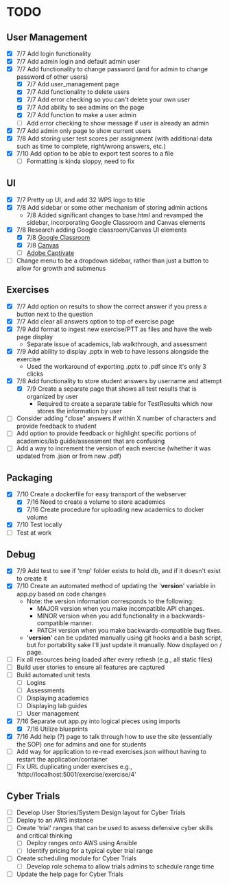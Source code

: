 # TODO
## User Management
- [x] 7/7 Add login functionality
- [x] 7/7 Add admin login and default admin user
- [x] 7/7 Add functionality to change password (and for admin to change password of other users)
  - [x] 7/7 Add user_management page
  - [x] 7/7 Add functionality to delete users
  - [x] 7/7 Add error checking so you can't delete your own user
  - [x] 7/7 Add ability to see admins on the page
  - [x] 7/7 Add function to make a user admin
  - [ ] Add error checking to show message if user is already an admin
- [x] 7/7 Add admin only page to show current users
- [x] 7/8 Add storing user test scores per assignment (with additional data such as time to complete, right/wrong answers, etc.)
- [x] 7/10 Add option to be able to export test scores to a file
  - [ ] Formatting is kinda sloppy, need to fix

## UI
- [x] 7/7 Pretty up UI, and add 32 WPS logo to title
- [x] 7/8 Add sidebar or some other mechanism of storing admin actions
  - 7/8 Added significant changes to base.html and revamped the sidebar, incorporating Google Classroom and Canvas elements
- [x] 7/8 Research adding Google classroom/Canvas UI elements
  - [x] 7/8 [Google Classroom](https://www.youtube.com/watch?v=uODTp4yHXpI)
  - [x] 7/8 [Canvas](https://www.youtube.com/watch?v=PVfkFD45hL0)
  - [ ] [Adobe Captivate](https://www.adobe.com/products/captivate.html)
- [ ] Change menu to be a dropdown sidebar, rather than just a button to allow for growth and submenus

## Exercises
- [x] 7/7 Add option on results to show the correct answer if you press a button next to the question 
- [x] 7/7 Add clear all answers option to top of exercise page
- [x] 7/9 Add format to ingest new exercise/PTT as files and have the web page display
  - Separate issue of academics, lab walkthrough, and assessment
- [x] 7/9 Add ability to display .pptx in web to have lessons alongside the exercise
  - Used the workaround of exporting .pptx to .pdf since it's only 3 clicks
- [x] 7/8 Add functionality to store student answers by username and attempt
  - [x] 7/9 Create a separate page that shows all test results that is organized by user
    - Required to create a separate table for TestResults which now stores the information by user
- [ ] Consider adding "close" answers if within X number of characters and provide feedback to student
- [ ] Add option to provide feedback or highlight specific portions of academics/lab guide/assessment that are confusing
- [ ] Add a way to increment the version of each exercise (whether it was updated from .json or from new .pdf)

## Packaging
- [x] 7/10 Create a dockerfile for easy transport of the webserver
  - [x] 7/16 Need to create a volume to store academics
  - [x] 7/16 Create procedure for uploading new academics to docker volume
- [x] 7/10 Test locally
- [ ] Test at work

## Debug
- [x] 7/9 Add test to see if 'tmp' folder exists to hold db, and if it doesn't exist to create it
- [x] 7/10 Create an automated method of updating the '__version__' variable in app.py based on code changes
  - Note: the version information corresponds to the following:
    - MAJOR version when you make incompatible API changes.
    - MINOR version when you add functionality in a backwards-compatible manner.
    - PATCH version when you make backwards-compatible bug fixes.
  - '__version__' can be updated manually using git hooks and a bash script, but for portability sake I'll just update it manually. Now displayed on / page.
- [ ] Fix all resources being loaded after every refresh (e.g., all static files)
- [ ] Build user stories to ensure all features are captured
- [ ] Build automated unit tests
  - [ ] Logins
  - [ ] Assessments
  - [ ] Displaying academics
  - [ ] Displaying lab guides
  - [ ] User management
- [x] 7/16 Separate out app.py into logical pieces using imports
  - [x] 7/16 Utilize blueprints
- [x] 7/16 Add help (?) page to talk through how to use the site (essentially the SOP) one for admins and one for students
- [ ] Add way for application to re-read exercises.json without having to restart the application/container
- [ ] Fix URL duplicating under exercises e.g., 'http://localhost:5001/exercise/exercise/4'

## Cyber Trials
- [ ] Develop User Stories/System Design layout for Cyber Trials
- [ ] Deploy to an AWS instance
- [ ] Create 'trial' ranges that can be used to assess defensive cyber skills and critical thinking
  - [ ] Deploy ranges onto AWS using Ansible
  - [ ] Identify pricing for a typical cyber trial range
- [ ] Create scheduling module for Cyber Trials
  - [ ] Develop role schema to allow trials admins to schedule range time
- [ ] Update the help page for Cyber Trials
